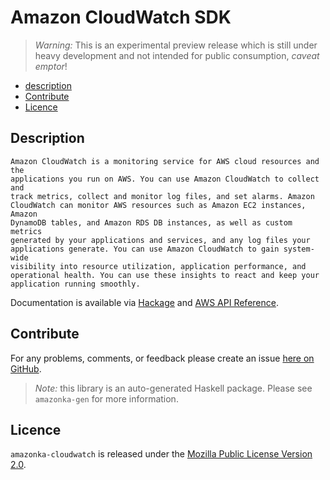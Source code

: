 # Amazon CloudWatch SDK

> _Warning:_ This is an experimental preview release which is still under heavy development and not intended for public consumption, _caveat emptor_!

* [description](#description)
* [Contribute](#contribute)
* [Licence](#licence)

## Description

    Amazon CloudWatch is a monitoring service for AWS cloud resources and the
    applications you run on AWS. You can use Amazon CloudWatch to collect and
    track metrics, collect and monitor log files, and set alarms. Amazon
    CloudWatch can monitor AWS resources such as Amazon EC2 instances, Amazon
    DynamoDB tables, and Amazon RDS DB instances, as well as custom metrics
    generated by your applications and services, and any log files your
    applications generate. You can use Amazon CloudWatch to gain system-wide
    visibility into resource utilization, application performance, and
    operational health. You can use these insights to react and keep your
    application running smoothly.

Documentation is available via [Hackage](http://hackage.haskell.org/package/amazonka-cloudwatch)
and [AWS API Reference](http://docs.aws.amazon.com/AmazonCloudWatch/latest/APIReference/Welcome.html).


## Contribute

For any problems, comments, or feedback please create an issue [here on GitHub](https://github.com/brendanhay/amazonka/issues).

> _Note:_ this library is an auto-generated Haskell package. Please see `amazonka-gen` for more information.


## Licence

`amazonka-cloudwatch` is released under the [Mozilla Public License Version 2.0](http://www.mozilla.org/MPL/).
